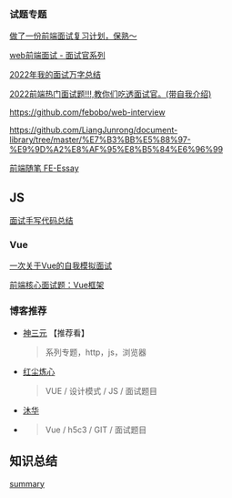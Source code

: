 ### 试题专题

[做了一份前端面试复习计划，保熟～](https://juejin.cn/post/7061588533214969892)

[web前端面试 - 面试官系列](https://vue3js.cn/interview/)

[2022年我的面试万字总结](https://juejin.cn/post/7149438206419664927)

[2022前端热门面试题!!!,教你们吃透面试官。(带自我介绍)](https://juejin.cn/post/7182538566365347898)

https://github.com/febobo/web-interview

https://github.com/LiangJunrong/document-library/tree/master/%E7%B3%BB%E5%88%97-%E9%9D%A2%E8%AF%95%E8%B5%84%E6%96%99

[前端随笔 FE-Essay](https://i-want-offer.github.io/FE-Essay/)

## JS

[面试手写代码总结](https://juejin.cn/post/6844903972705157128)

### Vue

[一次关于Vue的自我模拟面试](https://juejin.cn/post/6870374238760894472)

[前端核心面试题：Vue框架](https://juejin.cn/post/7156020872061878303)

### 博客推荐
- [神三元](https://juejin.cn/user/430664257382462/posts) 【推荐看】
  > 系列专题，http，js，浏览器
- [红尘炼心](https://juejin.cn/user/254742429175352/posts)
  > VUE / 设计模式 / JS / 面试题目
- [沐华](https://juejin.cn/user/3368559359825448/posts)
- > Vue / h5c3 / GIT / 面试题目

## 知识总结

[summary](https://www.kancloud.cn/oldtimeofme/summary/1328972)
